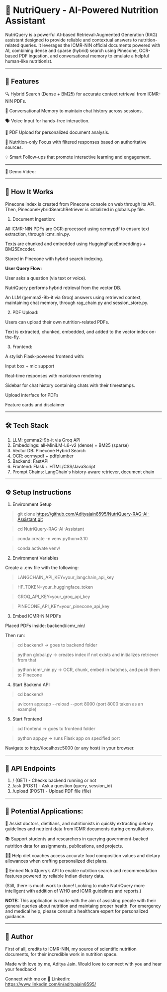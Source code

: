 # 🥦 NutriQuery - AI-Powered Nutrition Assistant

NutriQuery is a powerful AI-based Retrieval-Augmented Generation (RAG) assistant designed to provide reliable and contextual answers to nutrition-related queries. It leverages the ICMR-NIN official documents powered with AI, combining dense and sparse (hybrid) search using Pinecone, OCR-based PDF ingestion, and conversational memory to emulate a helpful human-like nutritionist.

---

## 🚀 Features

🔍 Hybrid Search (Dense + BM25) for accurate context retrieval from ICMR-NIN PDFs.

🧠 Conversational Memory to maintain chat history across sessions.

🗣️ Voice Input for hands-free interaction.

📄 PDF Upload for personalized document analysis.

🎯 Nutrition-only Focus with filtered responses based on authoritative sources.

💡 Smart Follow-ups that promote interactive learning and engagement.

---

📸 Demo Video:





---

## 🧠 How It Works

Pinecone index is created from Pinecone console on web through its API. Then, PineconeHybridSearchRetriever is initialized in globals.py file.

1. Document Ingestion:

All ICMR-NIN PDFs are OCR-processed using ocrmypdf to ensure text extraction, through icmr_nin.py.

Texts are chunked and embedded using HuggingFaceEmbeddings + BM25Encoder.

Stored in Pinecone with hybrid search indexing.

**User Query Flow:**

User asks a question (via text or voice).

NutriQuery performs hybrid retrieval from the vector DB.

An LLM (gemma2-9b-it via Groq) answers using retrieved context, maintaining chat memory, through rag_chain.py and session_store.py.

2. PDF Upload:

Users can upload their own nutrition-related PDFs.

Text is extracted, chunked, embedded, and added to the vector index on-the-fly.

3. Frontend:

A stylish Flask-powered frontend with:

Input box + mic support

Real-time responses with markdown rendering

Sidebar for chat history containing chats with their timestamps. 

Upload interface for PDFs

Feature cards and disclaimer

---

## 🛠️ Tech Stack

1. LLM: gemma2-9b-it via Groq API
2. Embeddings: all-MiniLM-L6-v2 (dense) + BM25 (sparse)
3. Vector DB: Pinecone Hybrid Search
4. OCR:	ocrmypdf + pdfplumber
5. Backend: FastAPI
6. Frontend: Flask + HTML/CSS/JavaScript
7. Prompt Chains: LangChain's history-aware retriever, document chain

---

## ⚙️ Setup Instructions

1. Environment Setup

> git clone https://github.com/Adityajain8595/NutriQuery-RAG-AI-Assistant.git

> cd NutriQuery-RAG-AI-Assistant

> conda create -n venv python=3.10

> conda activate venv/


2. Environment Variables

Create a .env file with the following:

> LANGCHAIN_API_KEY=your_langchain_api_key

> HF_TOKEN=your_huggingface_token

> GROQ_API_KEY=your_groq_api_key

> PINECONE_API_KEY=your_pinecone_api_key


3. Embed ICMR-NIN PDFs

Placed PDFs inside: backend/icmr_nin/

Then run:

> cd backend/                      -> goes to backend folder

> python global.py                 -> creates index if not exists and initializes retriever from that

> python icmr_nin.py               -> OCR, chunk, embed in batches, and push them to Pinecone 

 
4. Start Backend API

> cd backend/

> uvicorn app:app --reload --port 8000   (port 8000 taken as an example)


5. Start Frontend

> cd frontend                      -> goes to frontend folder

> python app.py                    -> runs Flask app on specified port

Navigate to http://localhost:5000 (or any host) in your browser.

---

## 🧪 API Endpoints

1. / (GET) - Checks backend running or not
2. /ask (POST) - Ask a question (query, session_id)
3. /upload (POST) - Upload PDF file (file)

---

## 🧠 Potential Applications:

🏥 Assist doctors, dietitians, and nutritionists in quickly extracting dietary guidelines and nutrient data from ICMR documents during consultations.

📚 Support students and researchers in querying government-backed nutrition data for assignments, publications, and projects.

🧑‍🍳 Help diet coaches access accurate food composition values and dietary allowances when crafting personalized diet plans.

📱 Embed NutriQuery’s API to enable nutrition search and recommendation features powered by reliable Indian dietary data.

(Still, there is much work to done! Looking to make NutriQuery more intelligent with addition of WHO and ICMR guidelines and reports.)

**NOTE:** This application is made with the aim of assisting people with their general queries about nutrition and maintaing proper health. For emergency and medical help, please consult a healthcare expert for personalized guidance.

---

## 🤝 Author

First of all, credits to ICMR-NIN, my source of scientific nutrition documents, for their incredible work in nutrition space.

Made with love by me, Aditya Jain. Would love to connect with you and hear your feedback!

Connect with me on 📧 LinkedIn: https://www.linkedin.com/in/adityajain8595/


